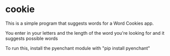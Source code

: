 # cookie

This is a simple program that suggests words for a Word Cookies app. 

You enter in your letters and the length of the word you're looking for and it suggests possible words

To run this, install the pyenchant module with "pip install pyenchant" 

